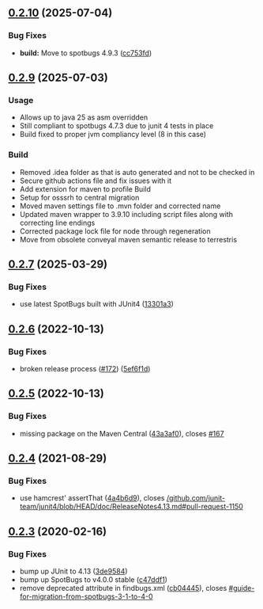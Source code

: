## [0.2.10](https://github.com/spotbugs/spotbugs-archetype/compare/0.2.9...0.2.10) (2025-07-04)


### Bug Fixes

* **build:** Move to spotbugs 4.9.3 ([cc753fd](https://github.com/spotbugs/spotbugs-archetype/commit/cc753fdd329b97fed25008bd2bd8ce9219132820))

## [0.2.9](https://github.com/spotbugs/spotbugs-archetype/compare/0.2.7...0.2.9) (2025-07-03)

### Usage

* Allows up to java 25 as asm overridden
* Still compliant to spotbugs 4.7.3 due to junit 4 tests in place
* Build fixed to proper jvm compliancy level (8 in this case)

### Build

* Removed .idea folder as that is auto generated and not to be checked in
* Secure github actions file and fix issues with it
* Add extension for maven to profile Build
* Setup for osssrh to central migration
* Moved maven settings file to .mvn folder and corrected name
* Updated maven wrapper to 3.9.10 including script files along with correcting line endings
* Corrected package lock file for node through regeneration
* Move from obsolete conveyal maven semantic release to terrestris

## [0.2.7](https://github.com/spotbugs/spotbugs-archetype/compare/0.2.6...0.2.7) (2025-03-29)

### Bug Fixes

* use latest SpotBugs built with JUnit4 ([13301a3](https://github.com/spotbugs/spotbugs-archetype/commit/13301a38143758dc5c7c8ec511d73955f76457d2))

## [0.2.6](https://github.com/spotbugs/spotbugs-archetype/compare/0.2.5...0.2.6) (2022-10-13)


### Bug Fixes

* broken release process ([#172](https://github.com/spotbugs/spotbugs-archetype/issues/172)) ([5ef6f1d](https://github.com/spotbugs/spotbugs-archetype/commit/5ef6f1db2ac9f74bba2cb2a4fdde46c7a109fde4))

## [0.2.5](https://github.com/spotbugs/spotbugs-archetype/compare/0.2.4...0.2.5) (2022-10-13)


### Bug Fixes

* missing package on the Maven Central ([43a3af0](https://github.com/spotbugs/spotbugs-archetype/commit/43a3af0c4293086a2ee91d7014b63d3374de73c5)), closes [#167](https://github.com/spotbugs/spotbugs-archetype/issues/167)

## [0.2.4](https://github.com/spotbugs/spotbugs-archetype/compare/0.2.3...0.2.4) (2021-08-29)


### Bug Fixes

* use hamcrest' assertThat ([4a4b6d9](https://github.com/spotbugs/spotbugs-archetype/commit/4a4b6d96961344704d5d291292461bd060d47493)), closes [/github.com/junit-team/junit4/blob/HEAD/doc/ReleaseNotes4.13.md#pull-request-1150](https://github.com//github.com/junit-team/junit4/blob/HEAD/doc/ReleaseNotes4.13.md/issues/pull-request-1150)

## [0.2.3](https://github.com/spotbugs/spotbugs-archetype/compare/0.2.2...0.2.3) (2020-02-16)


### Bug Fixes

* bump up JUnit to 4.13 ([3de9584](https://github.com/spotbugs/spotbugs-archetype/commit/3de9584))
* bump up SpotBugs to v4.0.0 stable ([c47ddf1](https://github.com/spotbugs/spotbugs-archetype/commit/c47ddf1))
* remove deprecated attribute in findbugs.xml ([cb04445](https://github.com/spotbugs/spotbugs-archetype/commit/cb04445)), closes [#guide-for-migration-from-spotbugs-3-1-to-4-0](https://github.com/spotbugs/spotbugs-archetype/issues/guide-for-migration-from-spotbugs-3-1-to-4-0)
